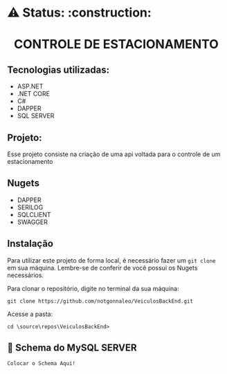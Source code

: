 <h1> ⚠️ Status: :construction: </h1>

<h1 align="center">CONTROLE DE ESTACIONAMENTO </h1>

## Tecnologias utilizadas:

- ASP.NET
- .NET CORE
- C#
- DAPPER
- SQL SERVER

## Projeto:

Esse projeto consiste na criação de uma api voltada para o controle de um estacionamento 

## Nugets

- DAPPER
- SERILOG
- SQLCLIENT
- SWAGGER

## Instalação

Para utilizar este projeto de forma local, é necessário fazer um
`git clone` em sua máquina. Lembre-se de conferir de você possui os Nugets necessários.

Para clonar o repositório, digite no terminal da sua máquina:

```
git clone https://github.com/notgonnaleo/VeiculosBackEnd.git
```

Acesse a pasta:
```
cd \source\repos\VeiculosBackEnd>
```

## 💾 Schema do MySQL SERVER
```
Colocar o Schema Aqui!
```


